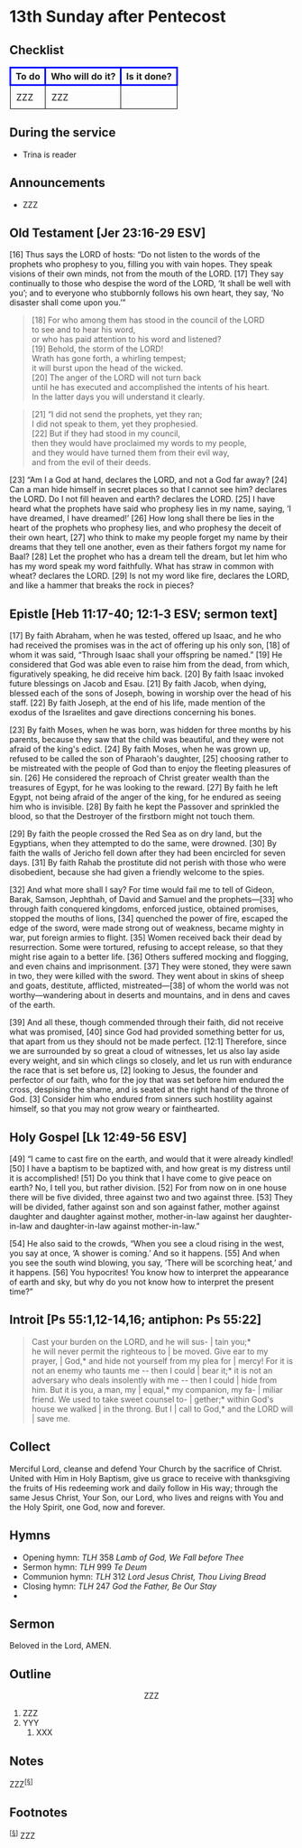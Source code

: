 <head>
<meta charset="utf-8">
<style>
th { text-align: center; font-weight: bold; vertical-align: baseline; border: 3px solid blue; }
td { border: 1px solid black; padding: 10px; }
.h { visibility: hidden; }
</style>
<title>sermon</title>
</head>

# 13th Sunday after Pentecost

## Checklist

<table>
<tr>
<th>To do</th><th>Who will do it?</th><th>Is it done?</th>
</tr>
<tr>
<td>ZZZ</td><td>ZZZ</td><td></td>
</tr>
</table>

## During the service

* Trina is reader

## Announcements

* ZZZ

## Old Testament [Jer 23:16-29 ESV]

[16] Thus says the LORD of hosts: “Do not listen to the words of the prophets who prophesy to you, filling you with vain hopes. They speak visions of their own minds, not from the mouth of the LORD. [17] They say continually to those who despise the word of the LORD, ‘It shall be well with you’; and to everyone who stubbornly follows his own heart, they say, ‘No disaster shall come upon you.’”

> [18] For who among them has stood in the council of the LORD  
> to see and to hear his word,  
> or who has paid attention to his word and listened?  
> [19] Behold, the storm of the LORD!  
> Wrath has gone forth,	a whirling tempest;  
> it will burst upon the head of the wicked.  
> [20] The anger of the LORD will not turn back  
> until he has executed and accomplished the intents of his heart.  
> In the latter days you will understand it clearly.
	
> [21] “I did not send the prophets, yet they ran;  
> I did not speak to them, yet they prophesied.  
> [22] But if they had stood in my council,  
> then they would have proclaimed my words to my people,  
> and they would have turned them from their evil way,  
> and from the evil of their deeds.  

[23] “Am I a God at hand, declares the LORD, and not a God far away? [24] Can a man hide himself in secret places so that I cannot see him? declares the LORD. Do I not fill heaven and earth? declares the LORD. [25] I have heard what the prophets have said who prophesy lies in my name, saying, ‘I have dreamed, I have dreamed!’ [26] How long shall there be lies in the heart of the prophets who prophesy lies, and who prophesy the deceit of their own heart, [27] who think to make my people forget my name by their dreams that they tell one another, even as their fathers forgot my name for Baal? [28] Let the prophet who has a dream tell the dream, but let him who has my word speak my word faithfully. What has straw in common with wheat? declares the LORD. [29] Is not my word like fire, declares the LORD, and like a hammer that breaks the rock in pieces?

## Epistle [Heb 11:17-40; 12:1‑3 ESV; sermon text]

[17] By faith Abraham, when he was tested, offered up Isaac, and he who had received the promises was in the act of offering up his only son, [18] of whom it was said, “Through Isaac shall your offspring be named.” [19] He considered that God was able even to raise him from the dead, from which, figuratively speaking, he did receive him back. [20] By faith Isaac invoked future blessings on Jacob and Esau. [21] By faith Jacob, when dying, blessed each of the sons of Joseph, bowing in worship over the head of his staff. [22] By faith Joseph, at the end of his life, made mention of the exodus of the Israelites and gave directions concerning his bones.

[23] By faith Moses, when he was born, was hidden for three months by his parents, because they saw that the child was beautiful, and they were not afraid of the king's edict. [24] By faith Moses, when he was grown up, refused to be called the son of Pharaoh's daughter, [25] choosing rather to be mistreated with the people of God than to enjoy the fleeting pleasures of sin. [26] He considered the reproach of Christ greater wealth than the treasures of Egypt, for he was looking to the reward. [27] By faith he left Egypt, not being afraid of the anger of the king, for he endured as seeing him who is invisible. [28] By faith he kept the Passover and sprinkled the blood, so that the Destroyer of the firstborn might not touch them.

[29] By faith the people crossed the Red Sea as on dry land, but the Egyptians, when they attempted to do the same, were drowned. [30] By faith the walls of Jericho fell down after they had been encircled for seven days. [31] By faith Rahab the prostitute did not perish with those who were disobedient, because she had given a friendly welcome to the spies.

[32] And what more shall I say? For time would fail me to tell of Gideon, Barak, Samson, Jephthah, of David and Samuel and the prophets—[33] who through faith conquered kingdoms, enforced justice, obtained promises, stopped the mouths of lions, [34] quenched the power of fire, escaped the edge of the sword, were made strong out of weakness, became mighty in war, put foreign armies to flight. [35] Women received back their dead by resurrection. Some were tortured, refusing to accept release, so that they might rise again to a better life. [36] Others suffered mocking and flogging, and even chains and imprisonment. [37] They were stoned, they were sawn in two, they were killed with the sword. They went about in skins of sheep and goats, destitute, afflicted, mistreated—[38] of whom the world was not worthy—wandering about in deserts and mountains, and in dens and caves of the earth.

[39] And all these, though commended through their faith, did not receive what was promised, [40] since God had provided something better for us, that apart from us they should not be made perfect.
[12:1] Therefore, since we are surrounded by so great a cloud of witnesses, let us also lay aside every weight, and sin which clings so closely, and let us run with endurance the race that is set before us, [2] looking to Jesus, the founder and perfector of our faith, who for the joy that was set before him endured the cross, despising the shame, and is seated at the right hand of the throne of God. [3] Consider him who endured from sinners such hostility against himself, so that you may not grow weary or fainthearted.

## Holy Gospel [Lk 12:49-56 ESV]

[49] “I came to cast fire on the earth, and would that it were already kindled! [50] I have a baptism to be baptized with, and how great is my distress until it is accomplished! [51] Do you think that I have come to give peace on earth? No, I tell you, but rather division. [52] For from now on in one house there will be five divided, three against two and two against three. [53] They will be divided, father against son and son against father, mother against daughter and daughter against mother, mother-in-law against her daughter-in-law and daughter-in-law against mother-in-law.”

[54] He also said to the crowds, “When you see a cloud rising in the west, you say at once, ‘A shower is coming.’ And so it happens. [55] And when you see the south wind blowing, you say, ‘There will be scorching heat,’ and it happens. [56] You hypocrites! You know how to interpret the appearance of earth and sky, but why do you not know how to interpret the present time?”

## Introit [Ps 55:1,12-14,16; antiphon: Ps 55:22]

> Cast your burden on the LORD, and he will sus- | tain you;*  
> he will never permit the righteous to | be moved.
> Give ear to my prayer, | God,*
> and hide not yourself from my plea for | mercy!
> For it is not an enemy who taunts me -- then I could | bear it;*
> it is not an adversary who deals insolently with me -- then I could | hide from him.
> But it is you, a man, my | equal,*
> my companion, my fa- | miliar friend.
> We used to take sweet counsel to- | gether;*
> within God's house we walked | in the throng.
> But I | call to God,*
> and the LORD will | save me.


## Collect

Merciful Lord, cleanse and defend Your Church by the sacrifice of Christ. United with Him in Holy Baptism, give us grace to receive with thanksgiving the fruits of His redeeming work and daily follow in His way;
through the same Jesus Christ, Your Son, our Lord, who lives and reigns with You and the Holy Spirit, one God, now and forever.

## Hymns

* Opening hymn: _TLH_ 358 _Lamb of God, We Fall before Thee_
* Sermon hymn: _TLH_ 999 _Te Deum_
* Communion hymn: _TLH_ 312 _Lord Jesus Christ, Thou Living Bread_
* Closing hymn: _TLH_ 247 _God the Father, Be Our Stay_ 
* 
## Sermon

Beloved in the Lord, AMEN.

## Outline

<center>ZZZ</center>

1. ZZZ
1. YYY
    1. XXX

## Notes


ZZZ<sup>[<a name="id0002" href="#ftn.id0002">§</a>]</sup>

## Footnotes

<sup>[<a name="ftn.id0002" href="#id0002">§</a>]</sup>
ZZZ
